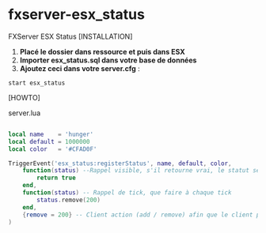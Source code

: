 # fxserver-esx_status
FXServer ESX Status
[INSTALLATION]

1) **Placé le dossier dans ressource et puis dans ESX**
2) **Importer esx_status.sql dans votre base de données**
3) **Ajoutez ceci dans votre server.cfg** :

```
start esx_status
```

[HOWTO]

server.lua
```lua

local name    = 'hunger'
local default = 1000000
local color   = '#CFAD0F'

TriggerEvent('esx_status:registerStatus', name, default, color, 
	function(status) --Rappel visible, s'il retourne vrai, le statut sera visible
		return true
	end,
	function(status) -- Rappel de tick, que faire à chaque tick
		status.remove(200)
	end,
	{remove = 200} -- Client action (add / remove) afin que le client puisse être synchronisé avec le serveur
)


```
